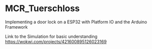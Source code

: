 # MCR_Tuerschloss
Implementing a door lock on a ESP32 with Platform IO and the Arduino Framework

Link to the Simulation for basic understanding
https://wokwi.com/projects/421600895126023169
